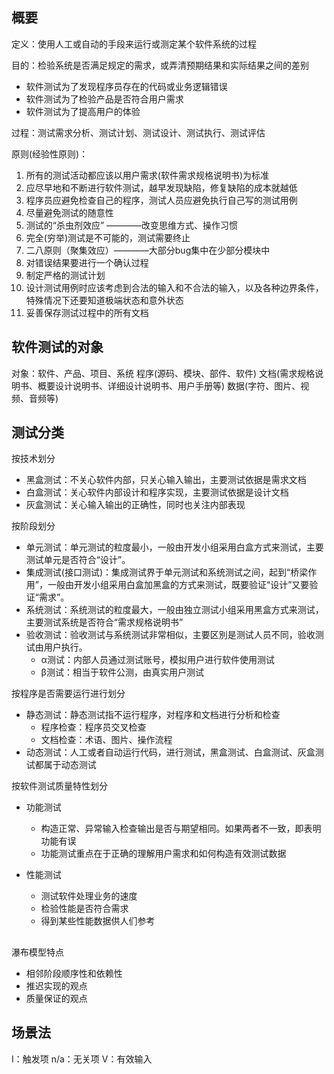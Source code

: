 ## 概要
定义：使用人工或自动的手段来运行或测定某个软件系统的过程

目的：检验系统是否满足规定的需求，或弄清预期结果和实际结果之间的差别
- 软件测试为了发现程序员存在的代码或业务逻辑错误
- 软件测试为了检验产品是否符合用户需求
- 软件测试为了提高用户的体验

过程：测试需求分析、测试计划、测试设计、测试执行、测试评估

原则(经验性原则)：
1. 所有的测试活动都应该以用户需求(软件需求规格说明书)为标准
2. 应尽早地和不断进行软件测试，越早发现缺陷，修复缺陷的成本就越低
3. 程序员应避免检查自己的程序，测试人员应避免执行自己写的测试用例
4. 尽量避免测试的随意性
5. 测试的“杀虫剂效应” ————改变思维方式、操作习惯
6. 完全(穷举)测试是不可能的，测试需要终止
7. 二八原则（聚集效应）————大部分bug集中在少部分模块中
8. 对错误结果要进行一个确认过程
9. 制定严格的测试计划
10. 设计测试用例时应该考虑到合法的输入和不合法的输入，以及各种边界条件，特殊情况下还要知道极端状态和意外状态
11. 妥善保存测试过程中的所有文档

## 软件测试的对象
对象：软件、产品、项目、系统
    程序(源码、模块、部件、软件)
    文档(需求规格说明书、概要设计说明书、详细设计说明书、用户手册等)
    数据(字符、图片、视频、音频等)

## 测试分类
按技术划分
- 黑盒测试：不关心软件内部，只关心输入输出，主要测试依据是需求文档
- 白盒测试：关心软件内部设计和程序实现，主要测试依据是设计文档
- 灰盒测试：关心输入输出的正确性，同时也关注内部表现

按阶段划分
- 单元测试：单元测试的粒度最小，一般由开发小组采用白盒方式来测试，主要测试单元是否符合“设计”。
- 集成测试(接口测试)：集成测试界于单元测试和系统测试之间，起到“桥梁作用”，一般由开发小组采用白盒加黑盒的方式来测试，既要验证“设计”又要验证“需求”。
- 系统测试：系统测试的粒度最大，一般由独立测试小组采用黑盒方式来测试，主要测试系统是否符合“需求规格说明书”
- 验收测试：验收测试与系统测试非常相似，主要区別是测试人员不同，验收测试由用户执行。
    - α测试：内部人员通过测试账号，模拟用户进行软件使用测试
    - β测试：相当于软件公测，由真实用户测试

按程序是否需要运行进行划分
- 静态测试：静态测试指不运行程序，对程序和文档进行分析和检查
   - 程序检查：程序员交叉检查
   - 文档检查：术语、图片、操作流程
- 动态测试：人工或者自动运行代码，进行测试，黑盒测试、白盒测试、灰盒测试都属于动态测试

按软件测试质量特性划分
- 功能测试
    - 构造正常、异常输入检查输出是否与期望相同。如果两者不一致，即表明功能有误
    - 功能测试重点在于正确的理解用户需求和如何构造有效测试数据

- 性能测试
    - 测试软件处理业务的速度
    - 检验性能是否符合需求
    - 得到某些性能数据供人们参考

## 
瀑布模型特点
- 相邻阶段顺序性和依赖性
- 推迟实现的观点
- 质量保证的观点


## 场景法
I：触发项
n/a：无关项
V：有效输入
